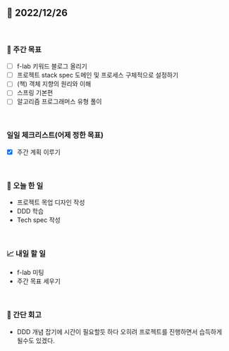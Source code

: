 ## 📅 2022/12/26

<br/>

### 🏹 주간 목표

- [ ] f-lab 키워드 블로그 올리기
- [ ] 프로젝트 stack spec 도메인 및 프로세스 구체적으로 설정하기
- [ ] (책) 객체 지향의 원리와 이해
- [ ] 스프링 기본편
- [ ] 알고리즘 프로그래머스 유형 풀이

<br/>

### 일일 체크리스트(어제 정한 목표)

- [x] 주간 계획 이루기

<br/>

### 💯 오늘 한 일

- 프로젝트 목업 디자인 작성
- DDD 학습
- Tech spec 작성

<br/>

### 📈 내일 할 일

- f-lab 미팅
- 주간 목표 세우기

<br/>

### 🧐 간단 회고

- DDD 개념 잡기에 시간이 필요할듯 하다 오히려 프로젝트를 진행하면서 습득하게 될수도 있겠다.
